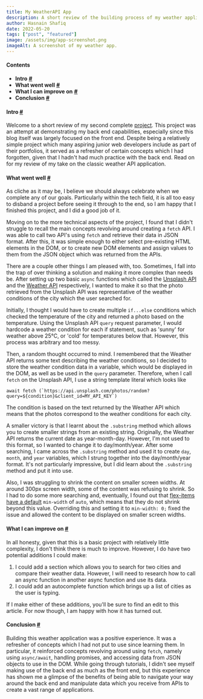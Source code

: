 ```yaml
---
title: My WeatherAPI App
description: A short review of the building process of my weather application which benefits from WeatherAPI and the Unsplash API.
author: Hasnain Shafiq
date: 2022-05-20
tags: ["post", "featured"]
image: /assets/img/app-screenshot.png
imageAlt: A screenshot of my weather app.
---
```

#### **Contents**

* **Intro** **[\#](#intro)**
* **What went well** **[\#](#what-went-well)**
* **What I can improve on**  **[\#](#what-i-can-improve-on)**
* **Conclusion**  **[\#](#conclusion)**

#### **Intro** <a href="#intro" id="intro"> **\#** </a>

Welcome to a short review of my second complete [project](https://uncreative-creativity.github.io/weather-api/). This project was an attempt at demonstrating my back end capabilities, especially since this blog itself was largely focused on the front end. Despite being a relatively simple project which many aspiring junior web developers include as part of their portfolios, it served as a refresher of certain concepts which I had forgotten, given that I hadn't had much practice with the back end. Read on for my review of my take on the classic weather API application.

#### **What went well** <a href="#what-went-well" id="what-went-well"> **\#** </a>

As cliche as it may be, I believe we should always celebrate when we complete any of our goals. Particularly within the tech field, it is all too easy to disband a project before seeing it through to the end, so I am happy that I finished this project, and I did a good job of it. 

Moving on to the more technical aspects of the project, I found that I didn't struggle to recall the main concepts revolving around creating a `fetch` API. I was able to call two API's using `fetch` and retrieve their data in JSON format. After this, it was simple enough to either select pre-existing HTML elements in the DOM, or to create new DOM elements and assign values to them from the JSON object which was returned from the APIs. 

There are a couple other things I am pleased with, too. Sometimes, I fall into the trap of over thinking a solution and making it more complex than needs be. After setting up two basic `async` functions which called the [Unsplash API](https://unsplash.com/developers) and the [Weather API](https://www.weatherapi.com/) respectively, I wanted to make it so that the photo retrieved from the Unsplash API was representative of the weather conditions of the city which the user searched for. 

Initially, I thought I would have to create multiple `if...else` conditions which checked the temperature of the city and returned a photo based on the temperature. Using the Unsplash API `query` request parameter, I would hardcode a weather condition for each if statement, such as 'sunny' for weather above 25&deg;C, or 'cold' for temperatures below that. However, this process was arbitrary and too messy. 

Then, a random thought occurred to mind. I remembered that the Weather API returns some text describing the weather conditions, so I decided to store the weather condition data in a variable, which would be displayed in the DOM, as well as be used in the `query` parameter. Therefore, when I call `fetch` on the Unsplash API, I use a string template literal which looks like <pre>``await fetch (`https://api.unsplash.com/photos/random?query=${condition}&client_id=MY_API_KEY`)``</pre><p>
The condition is based on the text returned by the Weather API which means that the photos correspond to the weather conditions for each city.

A smaller victory is that I learnt about the `.substring` method which allows you to create smaller strings from an existing string. Originally, the Weather API returns the current date as year-month-day. However, I'm not used to this format, so I wanted to change it to day/month/year. After some searching, I came across the `.substring` method and used it to create `day`, `month`, and `year` variables, which I strung together into the day/month/year format. It's not particularly impressive, but I did learn about the `.substring` method and put it into use. 

Also, I was struggling to shrink the content on smaller screen widths. At around 300px screen width, some of the content was refusing to shrink. So I had to do some more searching and, eventually, I found out that [flex-items have a default](https://stackoverflow.com/questions/36247140/why-dont-flex-items-shrink-past-content-size) `min-width` of `auto`, which means that they do not shrink beyond this value. Overriding this and setting it to `min-width: 0;` fixed the issue and allowed the content to be displayed on smaller screen widths. 

#### **What I can improve on** <a href="#what-i-can-improve-on" id="what-i-can-improve-on"> **\#** </a>

In all honesty, given that this is a basic project with relatively little complexity, I don't think there is much to improve. However, I do have two potential additions I could make:

1. I could add a section which allows you to search for two cities and compare their weather data. However, I will need to research how to call an async function in another async function and use its data. 
2. I could add an autocomplete function which brings up a list of cities as the user is typing.

If I make either of these additions, you'll be sure to find an edit to this article. For now though, I am happy with how it has turned out.

#### **Conclusion** <a href="#conclusion" id="conclusion"> **\#** </a>

Building this weather application was a positive experience. It was a refresher of concepts which I had not put to use since learning them. In particular, it reinforced concepts revolving around using `fetch`, namely using `async/await`, handling promises, and accessing data from JSON objects to use in the DOM. While going through tutorials, I didn't see myself making use of the back end as much as the front end, but this experience has shown me a glimpse of the benefits of being able to navigate your way around the back end and manipulate data which you receive from APIs to create a vast range of applications.</p>